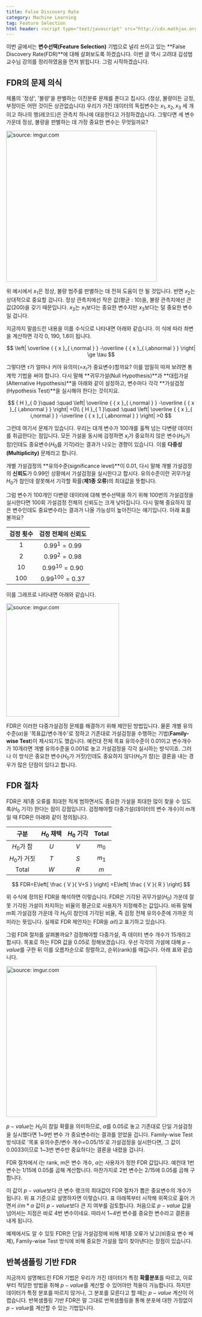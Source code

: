 ```yaml
---
title: False Discovery Rate
category: Machine Learning
tag: Feature Selection
html header: <script type="text/javascript" src="http://cdn.mathjax.org/mathjax/latest/MathJax.js?config=TeX-AMS_SVG"></script>
---
```


이번 글에서는 **변수선택(Feature Selection)** 기법으로 널리 쓰이고 있는 **False Discovery Rate(FDR)**에 대해 살펴보도록 하겠습니다. 이번 글 역시 고려대 김성범 교수님 강의를 정리하였음을 먼저 밝힙니다. 그럼 시작하겠습니다.



## FDR의 문제 의식

제품의 '정상', '불량'을 판별하는 이진분류 문제를 푼다고 칩시다. (정상, 불량이든 긍정, 부정이든 어떤 것이든 상관없습니다) 우리가 가진 데이터의 독립변수는 $x_1, x_2, x_3$ 세 개이고 하나의 행(레코드)은 관측치 하나에 대응한다고 가정하겠습니다. 그렇다면 세 변수 가운데 정상, 불량을 판별하는 데 가장 중요한 변수는 무엇일까요?

<a href="http://imgur.com/e2T9Rnn"><img src="http://i.imgur.com/e2T9Rnn.png" width="400px" title="source: imgur.com" /></a>

위 예시에서 $x_1$은 정상, 불량 범주를 판별하는 데 전혀 도움이 안 될 것입니다. 반면 $x_2$는 상대적으로 중요할 겁니다. 정상 관측치에선 작은 값(평균 : 10)을, 불량 관측치에선 큰 값(200)을 갖기 때문입니다. $x_3$는 $x_1$보다는 중요한 변수지만 $x_3$보다는 덜 중요한 변수일 겁니다.

지금까지 말씀드린 내용을 이를 수식으로 나타내면 아래와 같습니다. 이 식에 따라 좌변을 계산하면 각각 0, 190, 1.6이 됩니다.


$$
\left| \overline { { x }_{ i,normal } } -\overline { { x }_{ i,abnormal } }  \right| \ge \tau
$$

그렇다면 $τ$가 얼마나 커야 유의미(=$x_i$가 중요변수)할까요? 이를 엄밀히 따져 보려면 통계학 기법을 써야 합니다. 다시 말해 **귀무가설(Null Hypothesis)**과 **대립가설(Alternative Hypothesis)**을 아래와 같이 설정하고, 변수마다 각각 **가설검정(Hypothesis Test)**을 실시해야 한다는 것이지요. 



$$
{ H }_{ 0 }\quad :\quad \left| \overline { { x }_{ i,normal } } -\overline { { x }_{ i,abnormal } }  \right| =0\\ { H }_{ 1 }\quad :\quad \left| \overline { { x }_{ i,normal } } -\overline { { x }_{ i,abnormal } }  \right| >0
$$


그런데 여기서 문제가 있습니다. 우리는 대개 변수가 100개를 훌쩍 넘는 다변량 데이터를 취급한다는 점입니다. 모든 가설을 동시에 검정하면 $x_i$가 중요하지 않은 변수($H_0$가 참)인데도 중요변수($H_0$를 기각)라는 결과가 나오는 경향이 있습니다. 이를 **다중성(Multiplicity)** 문제라고 합니다. 

개별 가설검정의 **유의수준(significance level)**이 0.01, 다시 말해 개별 가설검정의 **신뢰도**가 0.99인 상황에서 가설검정을 실시한다고 합시다. 유의수준이란 귀무가설 $H_0$가 참인데 잘못해서 기각할 확률(**제1종 오류**)의 최대값을 뜻합니다. 

그럼 변수가 100개인 다변량 데이터에 대해 변수선택을 하기 위해 100번의 가설검정을 실시한다면 100회 가설검정 전체의 신뢰도는 크게 낮아집니다. 다시 말해 중요하지 않은 변수인데도 중요변수라는 결과가 나올 가능성이 높아진다는 얘기입니다. 아래 표를 볼까요?




| 검정 횟수 |    검정 전체의 신뢰도     |
| :---: | :---------------: |
|   1   |   $0.99^1=0.99$   |
|   2   |   $0.99^2=0.98$   |
|  10   | $0.99^{10}=0.90$  |
|  100  | $0.99^{100}=0.37$ |



이를 그래프로 나타내면 아래와 같습니다.



<a href="http://imgur.com/wBYsEEw"><img src="http://i.imgur.com/wBYsEEw.png" width="300px" title="source: imgur.com" /></a>

FDR은 이러한 다중가설검정 문제를 해결하기 위해 제안된 방법입니다. 물론 개별 유의수준($α$)을 '목표값/변수개수'로 정하고 기존대로 가설검정을 수행하는 기법(**Family-wise Test**)이 제시되기도 했습니다. 예컨대 전체 목표 유의수준이 0.01이고 변수개수가 10개라면 개별 유의수준을 0.001로 놓고 가설검정을 각각 실시하는 방식이죠. 그러나 이 방식은 중요한 변수($H_0$가 거짓)인데도 중요하지 않다($H_0$가 참)는 결론을 내는 경우가 많은 단점이 있다고 합니다. 



## FDR 절차

FDR은 제1종 오류를 최대한 적게 범하면서도 중요한 가설을 최대한 많이 찾을 수 있도록($H_0$ 기각) 한다는 점이 강점입니다. 검정해야할 다중가설(데이터의 변수 개수)이 $m$개일 때 FDR은 아래와 같이 정의됩니다.

|    구분     | $H_0$ 채택 | $H_0$ 기각 | Total |
| :-------: | :------: | :------: | :---: |
| $H_0$가 참  |   $U$    |   $V$    | $m_0$ |
| $H_0$가 거짓 |   $T$    |   $S$    | $m_1$ |
|   Total   |   $W$    |   $R$    |  $m$  |

$$
FDR=E\left[ \frac { V }{ V+S }  \right] =E\left[ \frac { V }{ R }  \right]
$$

위 수식에 정의된 FDR을 해석하면 이렇습니다. FDR은 기각된 귀무가설($H_0$) 가운데 잘못 기각된 가설이 차지하는 비율의 평균으로 사용자가 지정해주는 값입니다. 바꿔 말해 $m$회 가설검정 가운데 각 $H_0$이 참인데 기각된 비율, 즉 검정 전체 유의수준에 가까운 의미라는 뜻입니다. 실제로 FDR 제안자는 FDR을 $α$라고 표기하고 있습니다.

그럼 FDR 절차를 살펴볼까요? 검정해야할 다중가설, 즉 데이터 변수 개수가 15개라고 합시다. 목표로 하는 FDR 값을 0.05로 정해보겠습니다. 우선 각각의 가설에 대해 $p-value$를 구한 뒤 이를 오름차순으로 정렬하고, 순위(rank)를 매깁니다. 아래 표와 같습니다.

<a href="http://imgur.com/m40OJEw"><img src="http://i.imgur.com/m40OJEw.png" width="400px" title="source: imgur.com" /></a>

$p-value$는 $H_0$이 참일 확률을 의미하므로, $α$를 0.05로 놓고 기존대로 단일 가설검정을 실시했다면 1~9번 변수 가 중요변수라는 결과를 얻었을 겁니다. Family-wise Test 방식대로 '목표 유의수준/변수 개수=0.05/15'로 가설검정을 실시한다면, 그 값이 0.0033이므로 1~3번 변수만 중요하다는 결론을 내렸을 겁니다.

FDR 절차에서 $i$는 rank, $m$은 변수 개수, $α$는 사용자가 정한 FDR 값입니다. 예컨대 1번 변수는 $1/15$에 0.05를 곱해 계산합니다. 마찬가지로 2번 변수는 $2/15$에 0.05를 곱해 구합니다. 

이 값이 $p-value$보다 큰 변수 랭크의 최대값이 FDR 절차가 뽑은 중요변수의 개수가 됩니다. 위 표 기준으로 설명하자면 이렇습니다. 표 아래쪽부터 시작해 위쪽으로 훑어 가면서  $i/m*α$ 값이 $p-value$보다 큰 지 여부를 검토합니다. 처음으로 $p-value$ 값을 넘어서는 지점은 바로 4번 변수이네요. 따라서 1~4번 변수를 중요한 변수라고 결론을 내게 됩니다.

예제에서도 알 수 있듯 FDR은 단일 가설검정에 비해 제1종 오류가 낮고(비중요 변수 배제), Family-wise Test 방식에 비해 중요한 가설을 많이 찾아낸다는 장점이 있습니다.



## 반복샘플링 기반 FDR

지금까지 설명해드린 FDR 기법은 우리가 가진 데이터가 특정 **확률분포**를 따르고, 이로부터 적당한 방법을 취해 $p-value$를 계산할 수 있어야만 적용이 가능합니다. 하지만 데이터가 특정 분포를 따르지 않거나, 그 분포를 모른다고 할 때는 $p-value$ 계산이 어렵습니다. 반복샘플링 기반 FDR은 말 그대로 반복샘플링을 통해 분포에 대한 가정없이 $p-value$를 계산할 수 있는 기법입니다.